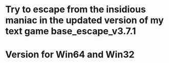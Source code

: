 # Try to escape from the insidious maniac in the updated version of my text game base_escape_v3.7.1
# Version for Win64 and Win32
